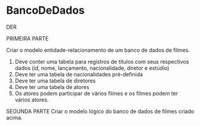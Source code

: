 # BancoDeDados

DER

PRIMEIRA PARTE

Criar o modelo entidade-relacionamento de um banco de dados de filmes.
1. Deve conter uma tabela para registros de títulos com seus respectivos
dados (id, nome, lançamento, nacionalidade, diretor e estúdio)
2. Deve ter uma tabela de nacionalidades pré-definida
3. Deve ter uma tabela de diretores
4. Deve ter uma tabela de atores
5. Os atores podem participar de vários filmes e os filmes podem ter vários
atores.

SEGUNDA PARTE
Criar o modelo lógico do banco de dados de filmes criado acima.

